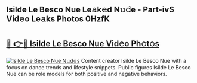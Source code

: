 ## Isilde Le Besco Nue Le𝚊k𝚎d N𝚞𝚍e - Part-ivS Vid𝚎o Le𝚊ks Photos 0HzfK

# <h2><a href="http://fb2f5tn.evod.top/?m=Isilde+Le+Besco+Nue">🔗 👉🔴 Isilde Le Besco Nue Vid𝚎o Ph𝚘t𝚘s</a></h2>

[![Isilde Le Besco Nue N𝚞d𝚎s](https://i.imgur.com/8V9OHl7.gif)](http://fb2f5tn.evod.top/?m=Isilde+Le+Besco+Nue)
Content creator Isilde Le Besco Nue with a focus on dance trends and lifestyle snippets. Public figures Isilde Le Besco Nue can be role models for both positive and negative behaviors. 
